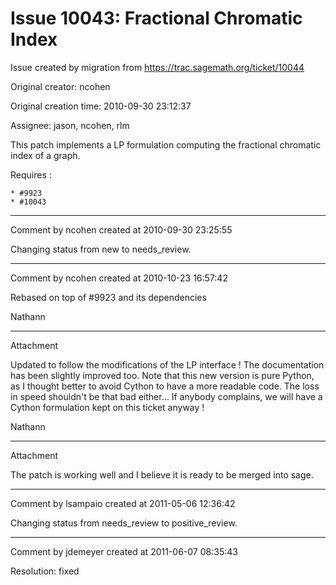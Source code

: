 # Issue 10043: Fractional Chromatic Index

Issue created by migration from https://trac.sagemath.org/ticket/10044

Original creator: ncohen

Original creation time: 2010-09-30 23:12:37

Assignee: jason, ncohen, rlm

This patch implements a LP formulation computing the fractional chromatic index of a graph.

Requires :

    * #9923
    * #10043


---

Comment by ncohen created at 2010-09-30 23:25:55

Changing status from new to needs_review.


---

Comment by ncohen created at 2010-10-23 16:57:42

Rebased on top of #9923 and its dependencies

Nathann


---

Attachment

Updated to follow the modifications of the LP interface ! The documentation has been slightly improved too. Note that this new version is pure Python, as I thought better to avoid Cython to have a more readable code. The loss in speed shouldn't be that bad either... If anybody complains, we will have a Cython formulation kept on this ticket anyway !

Nathann


---

Attachment

The patch is working well and I believe it is ready to be merged into sage.


---

Comment by lsampaio created at 2011-05-06 12:36:42

Changing status from needs_review to positive_review.


---

Comment by jdemeyer created at 2011-06-07 08:35:43

Resolution: fixed
